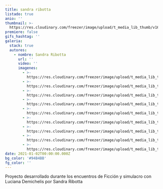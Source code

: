 ```yaml
---
title: sandra ribotta
listado: true
anio: ''
thumbnail: >-
  https://res.cloudinary.com/freezer/image/upload/t_media_lib_thumb/v1609593391/2021/4_-_Sandra_Ribotta_n0delp.jpg
premiere: false
gifs_hashtag: ''
galeria:
  stack: true
  autores:
    - nombre: Sandra Ribotta
      url: ''
      video: ''
      imagenes:
        - >-
          https://res.cloudinary.com/freezer/image/upload/t_media_lib_thumb/v1609593523/2021/1_-_Sandra_Ribotta_pippbu.jpg
        - >-
          https://res.cloudinary.com/freezer/image/upload/t_media_lib_thumb/v1609593357/2021/2_-_Sandra_Ribotta_htvtjf.jpg
        - >-
          https://res.cloudinary.com/freezer/image/upload/t_media_lib_thumb/v1609593510/2021/3_-_Sandra_Ribotta_irht8w.jpg
        - >-
          https://res.cloudinary.com/freezer/image/upload/t_media_lib_thumb/v1609593391/2021/4_-_Sandra_Ribotta_n0delp.jpg
        - >-
          https://res.cloudinary.com/freezer/image/upload/t_media_lib_thumb/v1609593520/2021/5_-_Sandra_Ribotta_nki9ly.jpg
        - >-
          https://res.cloudinary.com/freezer/image/upload/t_media_lib_thumb/v1609593524/2021/6_-_Sandra_Ribotta_kjwjwn.jpg
        - >-
          https://res.cloudinary.com/freezer/image/upload/t_media_lib_thumb/v1609593516/2021/7_-_Sandra_Ribotta_c9s9cd.jpg
        - >-
          https://res.cloudinary.com/freezer/image/upload/t_media_lib_thumb/v1609612455/2021/8_-_Sandra_Ribotta_uzpxat.jpg
        - >-
          https://res.cloudinary.com/freezer/image/upload/t_media_lib_thumb/v1609593518/2021/10_-_Sandra_Ribotta_wokgcp.jpg
date: 2021-01-02T00:00:00.000Z
bg_color: '#94B4BB'
fg_color: ''
---
```


Proyecto desarrollado durante los encuentros de Ficción y simulacro con Luciana Demichelis por Sandra Ribotta

